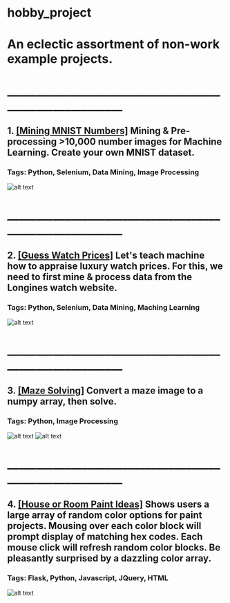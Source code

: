# hobby_project

# An eclectic assortment of non-work example projects.
# _________________________________________________________
## 1. <a href="https://github.com/ZhongRabbit/hobby_project/blob/master/Mining%20MNIST-like%20Numbers/MNIST%20Number%20Mining%20%26%20Image%20Processing.ipynb">[Mining MNIST Numbers]</a> Mining & Pre-processing >10,000 number images for Machine Learning. Create your own MNIST dataset.
### Tags: Python, Selenium, Data Mining, Image Processing
![alt text](https://github.com/ZhongRabbit/hobby_project/blob/master/Mining%20MNIST-like%20Numbers/Animation%20(numbers%20mining).gif)
# _________________________________________________________
## 2. <a href="https://github.com/ZhongRabbit/hobby_project/tree/master/Guess%20Watch%20Prices">[Guess Watch Prices]</a> Let's teach machine how to appraise luxury watch prices. For this, we need to first mine & process data from the Longines watch website.
### Tags: Python, Selenium, Data Mining, Maching Learning
![alt text](https://github.com/ZhongRabbit/hobby_project/blob/master/Guess%20Watch%20Prices/Compare%20Longines%20Watches.png)
# _________________________________________________________
## 3. <a href="https://github.com/ZhongRabbit/hobby_project/tree/master/Maze%20Solving">[Maze Solving]</a> Convert a maze image to a numpy array, then solve.
### Tags: Python, Image Processing
![alt text](https://github.com/ZhongRabbit/hobby_project/blob/master/Maze%20Solving/maze_3.gif)
![alt text](https://github.com/ZhongRabbit/hobby_project/blob/master/Maze%20Solving/maze_4.gif)
# _________________________________________________________
## 4. <a href="https://github.com/ZhongRabbit/hobby_project/tree/master/House%20or%20Room%20Paint%20Ideas">[House or Room Paint Ideas]</a> Shows users a large array of random color options for paint projects. Mousing over each color block will prompt display of matching hex codes. Each mouse click will refresh random color blocks. Be pleasantly surprised by a dazzling color array.
### Tags: Flask, Python, Javascript, JQuery, HTML
![alt text](https://github.com/ZhongRabbit/hobby_project/blob/master/House%20or%20Room%20Paint%20Ideas/Paint%20Ideas%20720K.gif)
